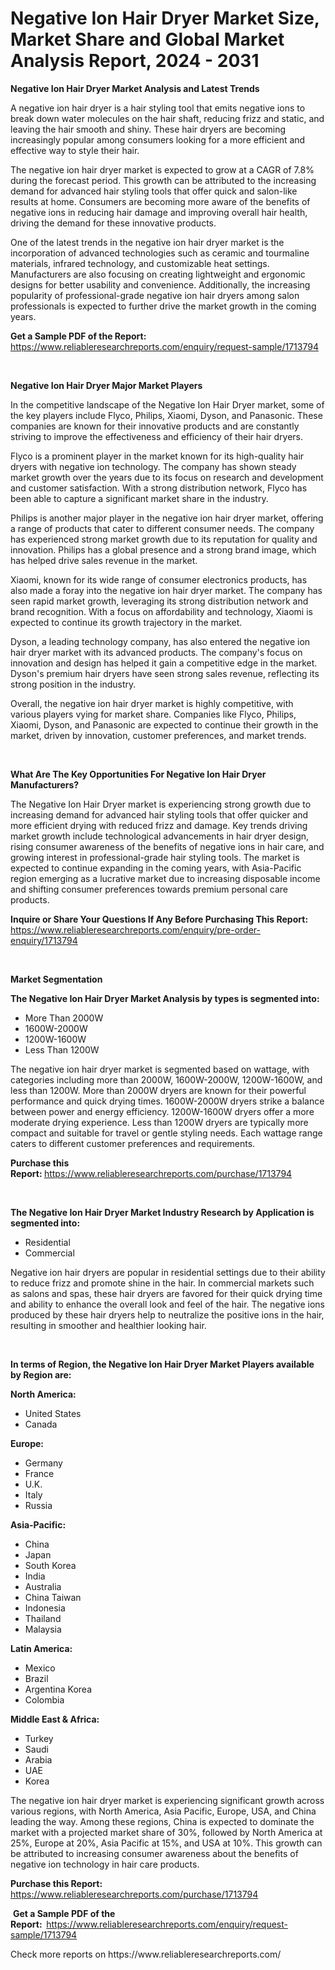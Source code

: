 <p><h1>Negative Ion Hair Dryer Market Size, Market Share and Global Market Analysis Report, 2024 - 2031</h1></p><p><strong>Negative Ion Hair Dryer Market Analysis and Latest Trends</strong></p>
<p><p>A negative ion hair dryer is a hair styling tool that emits negative ions to break down water molecules on the hair shaft, reducing frizz and static, and leaving the hair smooth and shiny. These hair dryers are becoming increasingly popular among consumers looking for a more efficient and effective way to style their hair.</p><p>The negative ion hair dryer market is expected to grow at a CAGR of 7.8% during the forecast period. This growth can be attributed to the increasing demand for advanced hair styling tools that offer quick and salon-like results at home. Consumers are becoming more aware of the benefits of negative ions in reducing hair damage and improving overall hair health, driving the demand for these innovative products.</p><p>One of the latest trends in the negative ion hair dryer market is the incorporation of advanced technologies such as ceramic and tourmaline materials, infrared technology, and customizable heat settings. Manufacturers are also focusing on creating lightweight and ergonomic designs for better usability and convenience. Additionally, the increasing popularity of professional-grade negative ion hair dryers among salon professionals is expected to further drive the market growth in the coming years.</p></p>
<p><strong>Get a Sample PDF of the Report:&nbsp;</strong> <a href="https://www.reliableresearchreports.com/enquiry/request-sample/1713794">https://www.reliableresearchreports.com/enquiry/request-sample/1713794</a></p>
<p>&nbsp;</p>
<p><strong>Negative Ion Hair Dryer Major Market Players</strong></p>
<p><p>In the competitive landscape of the Negative Ion Hair Dryer market, some of the key players include Flyco, Philips, Xiaomi, Dyson, and Panasonic. These companies are known for their innovative products and are constantly striving to improve the effectiveness and efficiency of their hair dryers.</p><p>Flyco is a prominent player in the market known for its high-quality hair dryers with negative ion technology. The company has shown steady market growth over the years due to its focus on research and development and customer satisfaction. With a strong distribution network, Flyco has been able to capture a significant market share in the industry.</p><p>Philips is another major player in the negative ion hair dryer market, offering a range of products that cater to different consumer needs. The company has experienced strong market growth due to its reputation for quality and innovation. Philips has a global presence and a strong brand image, which has helped drive sales revenue in the market.</p><p>Xiaomi, known for its wide range of consumer electronics products, has also made a foray into the negative ion hair dryer market. The company has seen rapid market growth, leveraging its strong distribution network and brand recognition. With a focus on affordability and technology, Xiaomi is expected to continue its growth trajectory in the market.</p><p>Dyson, a leading technology company, has also entered the negative ion hair dryer market with its advanced products. The company's focus on innovation and design has helped it gain a competitive edge in the market. Dyson's premium hair dryers have seen strong sales revenue, reflecting its strong position in the industry.</p><p>Overall, the negative ion hair dryer market is highly competitive, with various players vying for market share. Companies like Flyco, Philips, Xiaomi, Dyson, and Panasonic are expected to continue their growth in the market, driven by innovation, customer preferences, and market trends.</p></p>
<p>&nbsp;</p>
<p><strong>What Are The Key Opportunities For Negative Ion Hair Dryer Manufacturers?</strong></p>
<p><p>The Negative Ion Hair Dryer market is experiencing strong growth due to increasing demand for advanced hair styling tools that offer quicker and more efficient drying with reduced frizz and damage. Key trends driving market growth include technological advancements in hair dryer design, rising consumer awareness of the benefits of negative ions in hair care, and growing interest in professional-grade hair styling tools. The market is expected to continue expanding in the coming years, with Asia-Pacific region emerging as a lucrative market due to increasing disposable income and shifting consumer preferences towards premium personal care products.</p></p>
<p><strong>Inquire or Share Your Questions If Any Before Purchasing This Report:</strong> <a href="https://www.reliableresearchreports.com/enquiry/pre-order-enquiry/1713794">https://www.reliableresearchreports.com/enquiry/pre-order-enquiry/1713794</a></p>
<p>&nbsp;</p>
<p><strong>Market Segmentation</strong></p>
<p><strong>The Negative Ion Hair Dryer Market Analysis by types is segmented into:</strong></p>
<p><ul><li>More Than 2000W</li><li>1600W-2000W</li><li>1200W-1600W</li><li>Less Than 1200W</li></ul></p>
<p><p>The negative ion hair dryer market is segmented based on wattage, with categories including more than 2000W, 1600W-2000W, 1200W-1600W, and less than 1200W. More than 2000W dryers are known for their powerful performance and quick drying times. 1600W-2000W dryers strike a balance between power and energy efficiency. 1200W-1600W dryers offer a more moderate drying experience. Less than 1200W dryers are typically more compact and suitable for travel or gentle styling needs. Each wattage range caters to different customer preferences and requirements.</p></p>
<p><strong>Purchase this Report:&nbsp;</strong><a href="https://www.reliableresearchreports.com/purchase/1713794">https://www.reliableresearchreports.com/purchase/1713794</a></p>
<p>&nbsp;</p>
<p><strong>The Negative Ion Hair Dryer Market Industry Research by Application is segmented into:</strong></p>
<p><ul><li>Residential</li><li>Commercial</li></ul></p>
<p><p>Negative ion hair dryers are popular in residential settings due to their ability to reduce frizz and promote shine in the hair. In commercial markets such as salons and spas, these hair dryers are favored for their quick drying time and ability to enhance the overall look and feel of the hair. The negative ions produced by these hair dryers help to neutralize the positive ions in the hair, resulting in smoother and healthier looking hair.</p></p>
<p>&nbsp;</p>
<p><strong>In terms of Region, the Negative Ion Hair Dryer Market Players available by Region are:</strong></p>
<p>
    <p> <strong> North America: </strong>
        <ul>
            <li>United States</li>
            <li>Canada</li>
        </ul>
        </p> 
    <p> <strong> Europe: </strong>
        <ul>
            <li>Germany</li>
            <li>France</li>
            <li>U.K.</li>
            <li>Italy</li>
            <li>Russia</li>
        </ul>
        </p> 
    <p> <strong> Asia-Pacific: </strong>
        <ul>
            <li>China</li>
            <li>Japan</li>
            <li>South Korea</li>
            <li>India</li>
            <li>Australia</li>
            <li>China Taiwan</li>
            <li>Indonesia</li>
            <li>Thailand</li>
            <li>Malaysia</li>
        </ul>
        </p> 
    <p> <strong> Latin America: </strong>
        <ul>
            <li>Mexico</li>
            <li>Brazil</li>
            <li>Argentina Korea</li>
            <li>Colombia</li>
        </ul>
        </p> 
    <p> <strong> Middle East & Africa: </strong>
        <ul>
            <li>Turkey</li>
            <li>Saudi</li>
            <li>Arabia</li>
            <li>UAE</li>
            <li>Korea</li>
        </ul>
    </p>
    </p>
<p><p>The negative ion hair dryer market is experiencing significant growth across various regions, with North America, Asia Pacific, Europe, USA, and China leading the way. Among these regions, China is expected to dominate the market with a projected market share of 30%, followed by North America at 25%, Europe at 20%, Asia Pacific at 15%, and USA at 10%. This growth can be attributed to increasing consumer awareness about the benefits of negative ion technology in hair care products.</p></p>
<p><strong>Purchase this Report: </strong><a href="https://www.reliableresearchreports.com/purchase/1713794">https://www.reliableresearchreports.com/purchase/1713794</a></p>
<p>&nbsp;<strong>Get a Sample PDF of the Report:&nbsp;&nbsp;</strong><a href="https://www.reliableresearchreports.com/enquiry/request-sample/1713794">https://www.reliableresearchreports.com/enquiry/request-sample/1713794</a></p>
<p><strong></strong></p>
<p>Check more reports on https://www.reliableresearchreports.com/</p>